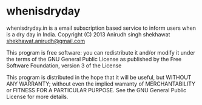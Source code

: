 whenisdryday
============
whenisdryday.in is a email subscription based service to inform users 
when is a dry day in India.
Copyright (C) 2013  Anirudh singh shekhawat shekhawat.anirudh@gmail.com

This program is free software: you can redistribute it and/or modify
it under the terms of the GNU General Public License as published by
the Free Software Foundation, version 3 of the License

This program is distributed in the hope that it will be useful,
but WITHOUT ANY WARRANTY; without even the implied warranty of
MERCHANTABILITY or FITNESS FOR A PARTICULAR PURPOSE.  See the
GNU General Public License for more details.

